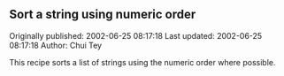 ## Sort a string using numeric order 
Originally published: 2002-06-25 08:17:18 
Last updated: 2002-06-25 08:17:18 
Author: Chui Tey 
 
This recipe sorts a list of strings using the numeric order where possible.